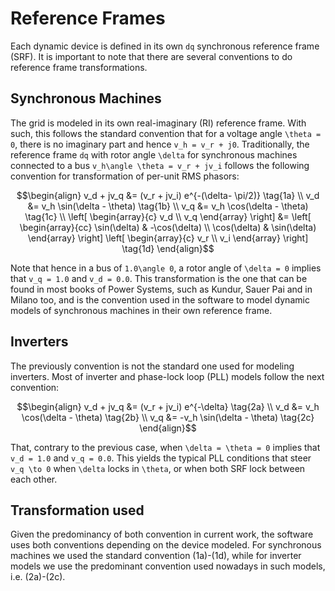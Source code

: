 # Reference Frames

Each dynamic device is defined in its own ``dq`` synchronous reference frame (SRF). It is important to note that there are several conventions to do reference frame transformations.

## Synchronous Machines

The grid is modeled in its own real-imaginary (RI) reference frame. With such, this follows the standard convention that for a voltage angle ``\theta = 0``, there is no imaginary part and hence ``v_h = v_r + j0``. Traditionally, the reference frame ``dq`` with rotor angle ``\delta`` for synchronous machines connected to a bus ``v_h\angle \theta = v_r + jv_i`` follows the following convention for transformation of per-unit RMS phasors:
```math
\begin{align}
v_d + jv_q &= (v_r + jv_i) e^{-(\delta- \pi/2)} \tag{1a} \\
v_d &=  v_h \sin(\delta - \theta) \tag{1b} \\
v_q &= v_h \cos(\delta - \theta) \tag{1c} \\ 
\left[ \begin{array}{c} v_d \\ v_q \end{array} \right] &= \left[ \begin{array}{cc} \sin(\delta) & -\cos(\delta) \\ \cos(\delta) & \sin(\delta) \end{array} \right] \left[ \begin{array}{c} v_r \\ v_i \end{array} \right] \tag{1d}  
\end{align}
```

Note that hence in a bus of ``1.0\angle 0``, a rotor angle of ``\delta = 0`` implies that ``v_q = 1.0`` and ``v_d = 0.0``. This transformation is the one that can be found in most books of Power Systems, such as Kundur, Sauer Pai and in Milano too, and is the convention used in the software to model dynamic models of synchronous machines in their own reference frame.

## Inverters

The previously convention is not the standard one used for modeling inverters. Most of inverter and phase-lock loop (PLL) models follow the next convention:
 ```math
\begin{align}
v_d + jv_q &= (v_r + jv_i) e^{-\delta} \tag{2a}  \\
v_d &=  v_h \cos(\delta - \theta) \tag{2b} \\
v_q &= -v_h \sin(\delta - \theta) \tag{2c} 
\end{align}
```

That, contrary to the previous case, when ``\delta = \theta = 0`` implies that ``v_d = 1.0`` and ``v_q = 0.0``. This yields the typical PLL conditions that steer ``v_q \to 0`` when ``\delta`` locks in ``\theta``, or when both SRF lock between each other. 


## Transformation used

Given the predominancy of both convention in current work, the software uses both conventions depending on the device modeled. For synchronous machines we used the standard convention (1a)-(1d), while for inverter models we use the predominant convention used nowadays in such models, i.e. (2a)-(2c).
